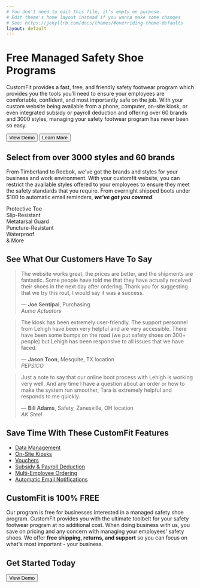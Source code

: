 ```yaml
---
# You don't need to edit this file, it's empty on purpose.
# Edit theme's home layout instead if you wanna make some changes
# See: https://jekyllrb.com/docs/themes/#overriding-theme-defaults
layout: default
---
```

<div class="hero">
  <div class="container">
    <div class="row mt-5 mb-5">
      <div class="hero1 pull-left col-sm-12">
        <h1>
          <b>Free Managed Safety Shoe Programs</b>
        </h1>
        <p class="lead mb-4">
          CustomFit provides a fast, free, and friendly safety footwear program which provides you the tools you’ll need to ensure your employees are comfortable, confident, and most importantly safe on the job. With your custom website being available from a phone, computer, on-site kiosk, or even integrated subsidy or payroll deduction and offering over 60 brands and 3000 styles, managing your safety footwear program has never been so easy.
        </p>
        <!-- <p class="lead mb-4">As the leader in safety footwear programs, we offer the tools you'll need to ensure your employees are comfortable, confident, and most importantly safe on the job. With over 60 brands &amp; 2000 shoes, free shipping &amp; returns, and a custom website, managing your safety footwear program has never been so easy.</p> -->
        <button class="btn btn-lg color-primary" style="display:inline;">View Demo</button>
        <button class="btn btn-lg" style="display:inline;">Learn More</button>
      </div>
      <!-- <div class="hero2 col-sm-12 col-md-4">
        <form class="form-wrapper" action="">
          <h2>Account Access</h2>
          <div class="form-group">
            <label for="email">Customer Number</label>
            <input type="text" class="form-control empty" id="email">
          </div>
          <div class="form-group">
            <label for="location">Location</label>
            <input type="text" class="form-control empty" id="location">
          </div>
          <div class="form-group">
            <label for="password">Password</label>
            <input type="password" class="form-control empty" id="password">
          </div>
          <button class="btn btn-lg color-secondary">Login</button>
        </form>
      </div> -->
    </div>
  </div>
</div>
<div class="deck deck1 mt-5 mb-5">
  <div class="container">
    <h2 class="header-home">Select from over 3000 styles and 60 brands</h2>
    <p class="lead">From Timberland to Reebok, we've got the brands and styles for your business and work environment. With your customfit website, you can restrict the available styles offered to your employees to ensure they meet the safety standards that you require. From overnight shipped boots under $100 to automatic email reminders, <i><b>we've got you covered</b></i>.</p>
  </div>
</div>
<div class="features">
  <div class="feature">
    <div class="feature-title">Protective Toe</div>
    <img src="https://i.imgur.com/6M0LPL9.jpg" alt="">
  </div>
  <div class="feature">
    <div class="feature-title">Slip-Resistant</div>
    <img src="https://i.imgur.com/2id5Ive.jpg" alt="">
  </div>
  <div class="feature">
    <div class="feature-title">Metatarsal Guard</div>
    <img src="http://i.imgur.com/fggHCOM.jpg" alt="">
  </div>
  <div class="feature">
    <div class="feature-title">Puncture-Resistant</div>
    <img src="http://i.imgur.com/hnn5VZX.jpg" alt="">
  </div>
  <div class="feature">
    <div class="feature-title">Waterproof</div>
    <img src="http://i.imgur.com/XEEjn7r.jpg" alt="">
  </div>
  <div class="feature">
    <div class="feature-title">&amp; More</div>
    <img src="http://i.imgur.com/8MCsNww.jpg" alt="">
  </div>
</div>
<div class="container">
  <div class="text-center"><img src="http://info.rockybrands.com/rs/018-APH-439/images/featured-brands-cf.jpg" alt=""></div>
  <h2 class="header-home">See What Our Customers Have To Say</h2>
  <div class="row">
    <blockquote class="col-sm-12 col-md-4 blockquote">
      <p class="mb-0">The website works great, the prices are better, and the shipments are fantastic. Some people have told me that they have actually received their shoes in the next day after ordering. Thank you for suggesting that we try this rout, I would say it was a success.</p>
      <div class="quote-source pull-right text-right">
        <div>― <b>Joe Sentipal</b>, Purchasing</div>
        <cite title="Auma Actuators">Auma Actuators</cite>
      </div>
    </blockquote>
    <blockquote class="col-sm-12 col-md-4 blockquote">
      <p class="mb-0">The kiosk has been extremely user-friendly. The support personnel from Lehigh have been very helpful and are very accessible. There have been some bumps on the road (we put safety shoes on 300+ people) but Lehigh has been responsive to all issues that we have faced.</p>
      <div class="quote-source pull-right text-right">
        <div>― <b>Jason Toon</b>, Mesquite, TX location</div>
        <cite title="PEPSICO">PEPSICO</cite>
      </div>
    </blockquote>
    <blockquote class="col-sm-12 col-md-4 blockquote">
      <p class="mb-0">Just a note to say that our online boot process with Lehigh is working very well. And any time I have a question about an order or how to make the system run smoother, Tara is extremely helpful and responds to me quickly.</p>
      <div class="quote-source pull-right text-right">
        <div>― <b>Bill Adams</b>, Safety, Zanesville, OH location</div>
        <cite title="AK Steel">AK Steel</cite>
      </div>
    </blockquote>
  </div>
</div>
<div class="deck deck2">
  <div class="container">
    <h2 class="header-home mt-4">Save Time With These CustomFit Features</h2>
    <ul class="mb-4">
      <li><a href="#">Data Management<img src="https://placehold.it/200x100" alt=""></a></li>
      <li><a href="#">On-Site Kiosks<img src="https://placehold.it/200x100" alt=""></a></li>
      <li><a href="#">Vouchers<img src="https://placehold.it/200x100" alt=""></a></li>
      <li><a href="#">Subsidy & Payroll Deduction<img src="https://placehold.it/200x100" alt=""></a></li>
      <li><a href="#">Multi-Employee Ordering<img src="https://placehold.it/200x100" alt=""></a></li>
      <li><a href="#">Automatic Email Notifications<img src="https://placehold.it/200x100" alt=""></a></li>
    </ul>
  </div>
</div>
<div class="container mt-4">
  <h2 class="header-home">CustomFit is 100% FREE</h2>
  <p class="lead">Our program is free for businesses interested in a managed safety shoe program. CustomFit provides you with the ultimate toolbelt for your safety footwear program at no additional cost. When doing business with us, you save on pricing and any concern with managing your employees' safety shoes. We offer <b>free shipping, returns, and support</b> so you can focus on what's most important - your business.</p>
</div>
<div class="container text-center mb-4">
  <h2 class="header-home">Get Started Today</h2>
  <div class="btn-group btn-group-lg" role="group" aria-label="View Demo">
    <button type="button" class="btn btn-default color-primary btn-large">View Demo</button>
  </div>
</div>
